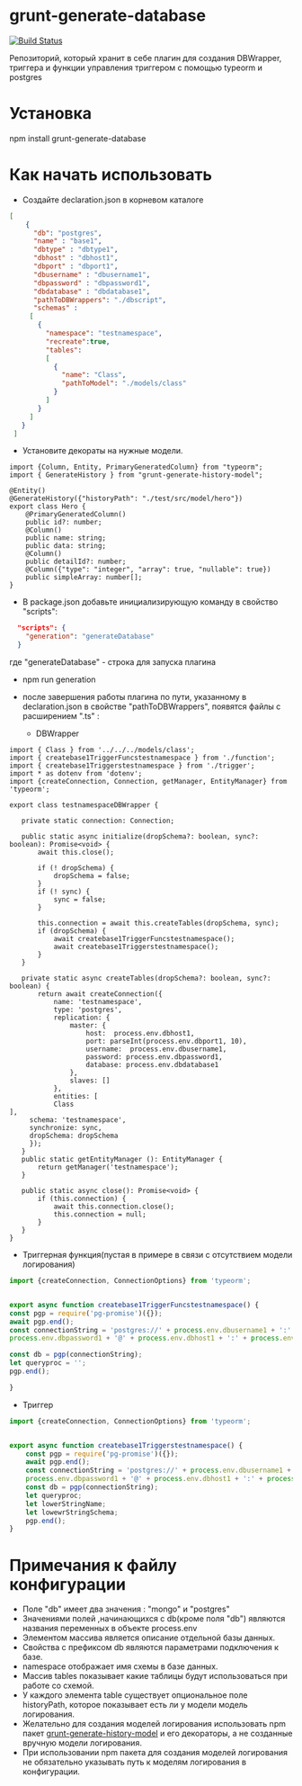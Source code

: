 # grunt-generate-database

[![Build Status](https://travis-ci.org/AbatapCompany/grunt-generate-history-model.svg?branch=master)](https://travis-ci.org/AbatapCompany/grunt-generate-database)

Репозиторий, который хранит в себе плагин для создания DBWrapper, триггера и функции управления триггером с помощью typeorm и postgres
# Установка

  npm install grunt-generate-database
  
# Как начать использовать
* Создайте declaration.json в корневом каталоге
```json
[
    {
      "db": "postgres",
      "name" : "base1",
      "dbtype" : "dbtype1",
      "dbhost" : "dbhost1",
      "dbport" : "dbport1",
      "dbusername" : "dbusername1",
      "dbpassword" : "dbpassword1",
      "dbdatabase" : "dbdatabase1",
      "pathToDBWrappers": "./dbscript",
      "schemas" : 
     [
       {
         "namespace": "testnamespace",
         "recreate":true,
         "tables":
         [
           {
             "name": "Class", 
             "pathToModel": "./models/class"
           }
         ]
       }
     ]
   }
 ]
``` 
* Установите декораты на нужные модели.
```typescripts
import {Column, Entity, PrimaryGeneratedColumn} from "typeorm";
import { GenerateHistory } from "grunt-generate-history-model";

@Entity()
@GenerateHistory({"historyPath": "./test/src/model/hero"})
export class Hero {
    @PrimaryGeneratedColumn()
    public id?: number;
    @Column()
    public name: string;
    public data: string;
    @Column()
    public detailId?: number;
    @Column({"type": "integer", "array": true, "nullable": true})
    public simpleArray: number[];
}
```
* В package.json добавьте инициализирующую команду в свойство "scripts":
```json
  "scripts": {
    "generation": "generateDatabase"
  }
  ```
  где "generateDatabase" - строка для запуска плагина
  
* npm run generation

* после завершения работы плагина по пути, указанному в declaration.json в свойстве "pathToDBWrappers", появятся файлы с расширением ".ts" :
    * DBWrapper
 ```typescripts
 import { Class } from '../../../models/class';
import { createbase1TriggerFuncstestnamespace } from './function';
import { createbase1Triggerstestnamespace } from './trigger';
import * as dotenv from 'dotenv';
import {createConnection, Connection, getManager, EntityManager} from 'typeorm';

export class testnamespaceDBWrapper {

    private static connection: Connection;

    public static async initialize(dropSchema?: boolean, sync?: boolean): Promise<void> {
        await this.close();

        if (! dropSchema) {
            dropSchema = false;
        }
        if (! sync) {
            sync = false;
        }

        this.connection = await this.createTables(dropSchema, sync);
        if (dropSchema) {
            await createbase1TriggerFuncstestnamespace();
            await createbase1Triggerstestnamespace();
        }
    }

    private static async createTables(dropSchema?: boolean, sync?: boolean) {
        return await createConnection({
            name: 'testnamespace',
            type: 'postgres',
            replication: {
                master: {
                    host:  process.env.dbhost1,
                    port: parseInt(process.env.dbport1, 10),
                    username:  process.env.dbusername1,
                    password: process.env.dbpassword1,
                    database: process.env.dbdatabase1
                },
                slaves: []
            },
            entities: [
            Class
],
      schema: 'testnamespace',
      synchronize: sync,
      dropSchema: dropSchema
      });
    }
    public static getEntityManager (): EntityManager {
        return getManager('testnamespace');
    }

    public static async close(): Promise<void> {
        if (this.connection) {
            await this.connection.close();
            this.connection = null;
        }
    }
}
 ```
   * Триггерная функция(пустая в примере в связи с отсутствием модели логирования)
```typescript
import {createConnection, ConnectionOptions} from 'typeorm';


export async function createbase1TriggerFuncstestnamespace() {
const pgp = require('pg-promise')({});
await pgp.end();
const connectionString = 'postgres://' + process.env.dbusername1 + ':' +
process.env.dbpassword1 + '@' + process.env.dbhost1 + ':' + process.env.dbport1 + '/' + process.env.dbdatabase1;

const db = pgp(connectionString);
let queryproc = '';
pgp.end();

}
```
   * Триггер
``` typescript
import {createConnection, ConnectionOptions} from 'typeorm';


export async function createbase1Triggerstestnamespace() {
    const pgp = require('pg-promise')({});
    await pgp.end();
    const connectionString = 'postgres://' + process.env.dbusername1 + ':' +
    process.env.dbpassword1 + '@' + process.env.dbhost1 + ':' + process.env.dbport1 + '/' + process.env.dbdatabase1;
    const db = pgp(connectionString);
    let queryproc;
    let lowerStringName;
    let lowewrStringSchema;
    pgp.end();
}
```
# Примечания к файлу конфигурации
* Поле "db" имеет два значения : "mongo" и "postgres"
* Значениями полей ,начинающихся с db(кроме поля "db") являются названия переменных в объекте process.env
* Элементом массива является описание отдельной базы данных.
* Свойства с префиксом db являются параметрами подключения к базе.
* namespace отображает имя схемы в базе данных.
* Массив tables показывает какие таблицы будут использоваться при работе со схемой.
* У каждого элемента table существует опциональное поле historyPath, которое показывает есть ли у модели модель логирования.
* Желательно для создания моделей логирования использовать npm пакет [grunt-generate-history-model](https://github.com/AbatapCompany/grunt-generate-history-model) и его декораторы, а не созданные вручную модели логирования.
* При использовании npm пакета для создания моделей логирования не обязательно указывать путь к моделям логирования в конфигурации.
